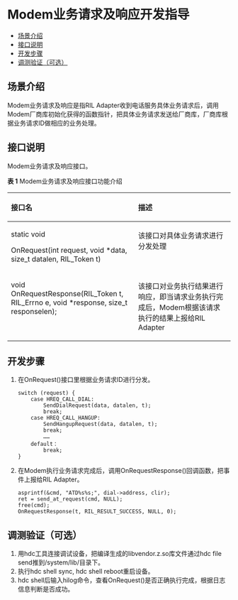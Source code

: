 # Modem业务请求及响应开发指导<a name="ZH-CN_TOPIC_0000001149293857"></a>

-   [场景介绍](#section273mcpsimp)
-   [接口说明](#section276mcpsimp)
-   [开发步骤](#section532835815524)
-   [调测验证（可选）](#section332mcpsimp)

## 场景介绍<a name="section273mcpsimp"></a>

Modem业务请求及响应是指RIL Adapter收到电话服务具体业务请求后，调用Modem厂商库初始化获得的函数指针，把具体业务请求发送给厂商库，厂商库根据业务请求ID做相应的业务处理。

## 接口说明<a name="section276mcpsimp"></a>

Modem业务请求及响应接口。

**表 1**  Modem业务请求及响应接口功能介绍

<a name="table279mcpsimp"></a>
<table><thead align="left"><tr id="row285mcpsimp"><th class="cellrowborder" valign="top" width="56.99999999999999%" id="mcps1.2.3.1.1"><p id="p287mcpsimp"><a name="p287mcpsimp"></a><a name="p287mcpsimp"></a>接口名</p>
</th>
<th class="cellrowborder" valign="top" width="43%" id="mcps1.2.3.1.2"><p id="p289mcpsimp"><a name="p289mcpsimp"></a><a name="p289mcpsimp"></a>描述</p>
</th>
</tr>
</thead>
<tbody><tr id="row291mcpsimp"><td class="cellrowborder" valign="top" width="56.99999999999999%" headers="mcps1.2.3.1.1 "><p id="p293mcpsimp"><a name="p293mcpsimp"></a><a name="p293mcpsimp"></a>static void</p>
<p id="p294mcpsimp"><a name="p294mcpsimp"></a><a name="p294mcpsimp"></a>OnRequest(int request, void *data, size_t datalen, RIL_Token t)</p>
</td>
<td class="cellrowborder" valign="top" width="43%" headers="mcps1.2.3.1.2 "><p id="p296mcpsimp"><a name="p296mcpsimp"></a><a name="p296mcpsimp"></a>该接口对具体业务请求进行分发处理</p>
</td>
</tr>
<tr id="row297mcpsimp"><td class="cellrowborder" valign="top" width="56.99999999999999%" headers="mcps1.2.3.1.1 "><p id="p299mcpsimp"><a name="p299mcpsimp"></a><a name="p299mcpsimp"></a>void OnRequestResponse(RIL_Token t, RIL_Errno e, void *response, size_t responselen);</p>
</td>
<td class="cellrowborder" valign="top" width="43%" headers="mcps1.2.3.1.2 "><p id="p301mcpsimp"><a name="p301mcpsimp"></a><a name="p301mcpsimp"></a>该接口对业务执行结果进行响应，即当请求业务执行完成后，Modem根据该请求执行的结果上报给RIL Adapter</p>
</td>
</tr>
</tbody>
</table>

## 开发步骤<a name="section532835815524"></a>

1.  在OnRequest\(\)接口里根据业务请求ID进行分发。

    ```
    switch (request) {
        case HREQ_CALL_DIAL:
            SendDialRequest(data, datalen, t);
            break;
        case HREQ_CALL_HANGUP:
            SendHangupRequest(data, datalen, t);
            break;
            ……
        default：
            break;
    }
    ```

2.  在Modem执行业务请求完成后，调用OnRequestResponse\(\)回调函数，把事件上报给RIL Adapter。

    ```
    asprintf(&cmd, "ATD%s%s;", dial->address, clir);
    ret = send_at_request(cmd, NULL);
    free(cmd);
    OnRequestResponse(t, RIL_RESULT_SUCCESS, NULL, 0);
    ```


## 调测验证（可选）<a name="section332mcpsimp"></a>

1.  用hdc工具连接调试设备，把编译生成的libvendor.z.so库文件通过hdc file send推到/system/lib/目录下。
2.  执行hdc shell sync, hdc shell reboot重启设备。
3.  hdc shell后输入hilog命令，查看OnRequest\(\)是否正确执行完成，根据日志信息判断是否成功。

